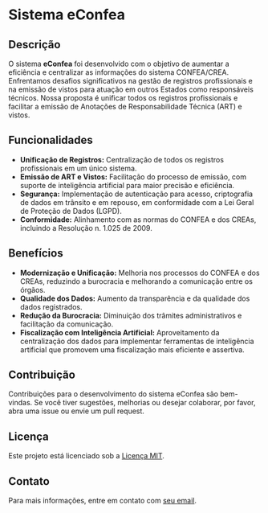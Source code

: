 # Sistema eConfea

## Descrição

O sistema **eConfea** foi desenvolvido com o objetivo de aumentar a eficiência e centralizar as informações do sistema CONFEA/CREA. Enfrentamos desafios significativos na gestão de registros profissionais e na emissão de vistos para atuação em outros Estados como responsáveis técnicos. Nossa proposta é unificar todos os registros profissionais e facilitar a emissão de Anotações de Responsabilidade Técnica (ART) e vistos.

## Funcionalidades

- **Unificação de Registros:** Centralização de todos os registros profissionais em um único sistema.
- **Emissão de ART e Vistos:** Facilitação do processo de emissão, com suporte de inteligência artificial para maior precisão e eficiência.
- **Segurança:** Implementação de autenticação para acesso, criptografia de dados em trânsito e em repouso, em conformidade com a Lei Geral de Proteção de Dados (LGPD).
- **Conformidade:** Alinhamento com as normas do CONFEA e dos CREAs, incluindo a Resolução n. 1.025 de 2009.

## Benefícios

- **Modernização e Unificação:** Melhoria nos processos do CONFEA e dos CREAs, reduzindo a burocracia e melhorando a comunicação entre os órgãos.
- **Qualidade dos Dados:** Aumento da transparência e da qualidade dos dados registrados.
- **Redução da Burocracia:** Diminuição dos trâmites administrativos e facilitação da comunicação.
- **Fiscalização com Inteligência Artificial:** Aproveitamento da centralização dos dados para implementar ferramentas de inteligência artificial que promovem uma fiscalização mais eficiente e assertiva.

## Contribuição

Contribuições para o desenvolvimento do sistema eConfea são bem-vindas. Se você tiver sugestões, melhorias ou desejar colaborar, por favor, abra uma issue ou envie um pull request.

## Licença

Este projeto está licenciado sob a [Licença MIT](LICENSE).

## Contato

Para mais informações, entre em contato com [seu email](mailto:seuemail@dominio.com).
